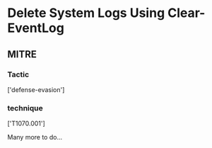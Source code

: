 # Delete System Logs Using Clear-EventLog

## MITRE

### Tactic
['defense-evasion']

### technique
['T1070.001']

Many more to do...
